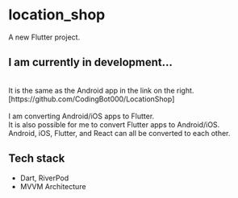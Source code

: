 # location_shop

A new Flutter project.

## I am currently in development...

</br>
It is the same as the Android app in the link on the right.   [https://github.com/CodingBot000/LocationShop]
</br></br>
I am converting Android/iOS apps to Flutter.
</br>
It is also possible for me to convert Flutter apps to Android/iOS.
</br>
Android, iOS, Flutter, and React can all be converted to each other.



## Tech stack
- Dart, RiverPod
- MVVM Architecture
